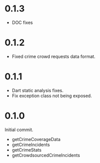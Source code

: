 # 0.1.3
- DOC fixes

# 0.1.2
- Fixed crime crowd requests data format.

# 0.1.1
- Dart static analysis fixes.
- Fix exception class not being exposed.

# 0.1.0
Initial commit.
  - getCrimeCoverageData
  - getCrimeIncidents
  - getCrimeStats
  - getCrowdsourcedCrimeIncidents
